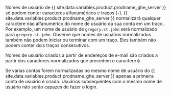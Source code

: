 Nomes de usuário de {{ site.data.variables.product.prodname_ghe_server }} só podem conter caracteres alfanuméricos e traços (`-`). {{ site.data.variables.product.prodname_ghe_server }} normalizará qualquer caractere não alfanumérico do nome de usuário da sua conta em um traço. Por exemplo, um nome de usuário de `gregory.st.john` será normalizado para `gregory-st-john`. Observe que nomes de usuários normalizados também não podem iniciar ou terminar com um traço. Eles também não podem conter dois traços consecutivos.

Nomes de usuário criados a partir de endereços de e-mail são criados a partir dos caracteres normalizados que precedem o caractere `@`.

Se várias contas forem normalizadas no mesmo nome de usuário do {{ site.data.variables.product.prodname_ghe_server }} apenas a primeira conta de usuário é criada. Usuários subsequentes com o mesmo nome de usuário não serão capazes de fazer o login.

